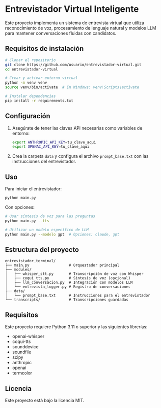 # Entrevistador Virtual Inteligente

Este proyecto implementa un sistema de entrevista virtual que utiliza reconocimiento de voz, procesamiento de lenguaje natural y modelos LLM para mantener conversaciones fluidas con candidatos.

## Requisitos de instalación

```bash
# Clonar el repositorio
git clone https://github.com/usuario/entrevistador-virtual.git
cd entrevistador-virtual

# Crear y activar entorno virtual
python -m venv venv
source venv/bin/activate  # En Windows: venv\Scripts\activate

# Instalar dependencias
pip install -r requirements.txt
```

## Configuración

1. Asegúrate de tener las claves API necesarias como variables de entorno:

   ```bash
   export ANTHROPIC_API_KEY=tu_clave_aqui
   export OPENAI_API_KEY=tu_clave_aqui
   ```

2. Crea la carpeta `data` y configura el archivo `prompt_base.txt` con las instrucciones del entrevistador.

## Uso

Para iniciar el entrevistador:

```bash
python main.py
```

Con opciones:

```bash
# Usar síntesis de voz para las preguntas
python main.py --tts

# Utilizar un modelo específico de LLM
python main.py --modelo gpt  # Opciones: claude, gpt
```

## Estructura del proyecto

```
entrevistador_terminal/
├── main.py                  # Orquestador principal
├── modules/
│   ├── whisper_stt.py       # Transcripción de voz con Whisper
│   ├── coqui_tts.py         # Síntesis de voz (opcional)
│   ├── llm_conversacion.py  # Integración con modelos LLM
│   └── entrevista_logger.py # Registro de conversaciones
├── data/
│   └── prompt_base.txt      # Instrucciones para el entrevistador
└── transcripts/             # Transcripciones guardadas
```

## Requisitos

Este proyecto requiere Python 3.11 o superior y las siguientes librerías:

- openai-whisper
- coqui-tts
- sounddevice
- soundfile
- scipy
- anthropic
- openai
- termcolor

## Licencia

Este proyecto está bajo la licencia MIT.
